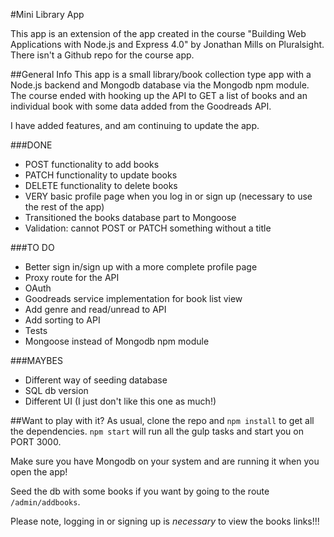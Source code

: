 #Mini Library App

This app is an extension of the app created in the course "Building Web Applications with Node.js and Express 4.0" by Jonathan Mills on  Pluralsight. There isn't a Github repo for the course app.

##General Info
This app is a small library/book collection type app with a Node.js backend and Mongodb database via the Mongodb npm module. The course ended with hooking up the API to GET a list of books and an individual book with some data added from the Goodreads API.

I have added features, and am continuing to update the app.

###DONE
- POST functionality to add books
- PATCH functionality to update books
- DELETE functionality to delete books
- VERY basic profile page when you log in or sign up (necessary to use the rest of the app)
- Transitioned the books database part to Mongoose
- Validation: cannot POST or PATCH something without a title

###TO DO
- Better sign in/sign up with a more complete profile page
- Proxy route for the API
- OAuth
- Goodreads service implementation for book list view
- Add genre and read/unread to API
- Add sorting to API
- Tests
- Mongoose instead of Mongodb npm module

###MAYBES
- Different way of seeding database
- SQL db version
- Different UI (I just don't like this one as much!)

##Want to play with it?
As usual, clone the repo and `npm install` to get all the dependencies. `npm start` will run all the gulp tasks and start you on PORT 3000.

Make sure you have Mongodb on your system and are running it when you open the app!

Seed the db with some books if you want by going to the route `/admin/addbooks`.

Please note, logging in or signing up is *necessary* to view the books links!!!
